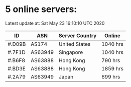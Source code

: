 # 5 online servers:

Latest update at: Sat May 23 16:10:10 UTC 2020

| ID | ASN | Server Country | Online |
| -- | --- | -------------- | ------ |
| #.D09B | AS174 | United States | 1040 hrs |
| #.7F1D | AS63949 | Singapore | 1040 hrs |
| #.B6F8 | AS63888 | Hong Kong | 790 hrs |
| #.BD3E | AS63888 | Hong Kong | 1859 hrs |
| #.2A79 | AS63949 | Japan | 699 hrs |

